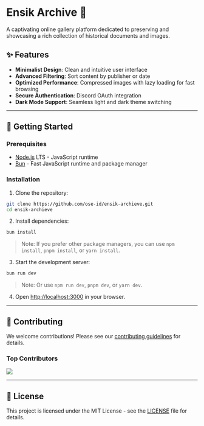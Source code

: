 # Ensik Archive 📁

A captivating online gallery platform dedicated to preserving and showcasing a rich collection of historical documents and images.

## ✨ Features

- **Minimalist Design**: Clean and intuitive user interface
- **Advanced Filtering**: Sort content by publisher or date
- **Optimized Performance**: Compressed images with lazy loading for fast browsing
- **Secure Authentication**: Discord OAuth integration
- **Dark Mode Support**: Seamless light and dark theme switching

---

## 🚀 Getting Started

### Prerequisites

- [Node.js](https://nodejs.org/) LTS - JavaScript runtime
- [Bun](https://bun.sh/) - Fast JavaScript runtime and package manager

### Installation

1. Clone the repository:

```bash
git clone https://github.com/ose-id/ensik-archieve.git
cd ensik-archieve
```

2. Install dependencies:

```bash
bun install
```

> Note: If you prefer other package managers, you can use `npm install`, `pnpm install`, or `yarn install`.

3. Start the development server:

```bash
bun run dev
```

> Note: Or use `npm run dev`, `pnpm dev`, or `yarn dev`.

4. Open [http://localhost:3000](http://localhost:3000) in your browser.

---

## 🤝 Contributing

We welcome contributions! Please see our [contributing guidelines](.github/CONTRIBUTING.md) for details.

### Top Contributors

<a href="https://github.com/ose-id/ensik-archieve/graphs/contributors">
  <img src="https://contrib.rocks/image?repo=ose-id/ensik-archieve" />
</a>

---

## 📄 License

This project is licensed under the MIT License - see the [LICENSE](LICENSE) file for details.

